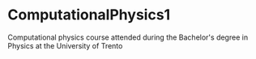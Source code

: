 # ComputationalPhysics1
Computational physics course attended during the Bachelor's degree in Physics at the University of Trento
